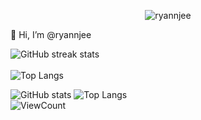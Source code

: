 
<p align="center">
	<img src="https://komarev.com/ghpvc/?username=ryannjee&label=Profile%20views&color=8080ff&style=flat" alt="ryannjee" />
</p>

👋 Hi, I’m @ryannjee

![GitHub streak stats](https://github-readme-streak-stats.herokuapp.com/?user=ryannjee)  
<br>
![Top Langs](https://github-readme-stats.vercel.app/api/top-langs/?username=ryannjee&layout=compact)

![GitHub stats](https://github-readme-streak-stats.herokuapp.com/?user=ryannjee&show_icons=true)
![Top Langs](https://github-readme-stats.vercel.app/api/top-langs/?username=ryannjee&layout=compact)  
![ViewCount](https://komarev.com/ghpvc/?username=ryannjee&color=1338be)

<!---
ryannjee/ryannjee is a ✨ special ✨ repository because its `README.md` (this file) appears on your GitHub profile.
You can click the Preview link to take a look at your changes.
--->

